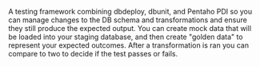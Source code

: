 A testing framework combining dbdeploy, dbunit, and Pentaho PDI so you can manage changes to the DB schema and transformations and ensure they still produce the expected output. You can create mock data that will be loaded into your staging database, and then create "golden data" to represent your expected outcomes. After a transformation is ran you can compare to two to decide if the test passes or fails.